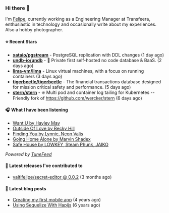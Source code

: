 ### Hi there 👋

I'm [Felipe](https://felipevm.com), currently working as a Engineering Manager at Transfeera, enthusiastic in technology and occasionally write about my experiences. Also a hobby photographer.

#### ⭐ Recent Stars
- **[xataio/pgstream](https://github.com/xataio/pgstream)** - PostgreSQL replication with DDL changes (1 day ago)
- **[undb-io/undb](https://github.com/undb-io/undb)** - 🚀 Private first self-hosted no code database &amp; BaaS. (2 days ago)
- **[lima-vm/lima](https://github.com/lima-vm/lima)** - Linux virtual machines, with a focus on running containers (3 days ago)
- **[tigerbeetle/tigerbeetle](https://github.com/tigerbeetle/tigerbeetle)** - The financial transactions database designed for mission critical safety and performance. (5 days ago)
- **[stern/stern](https://github.com/stern/stern)** - ⎈ Multi pod and container log tailing for Kubernetes -- Friendly fork of https://github.com/wercker/stern (6 days ago)

#### 🎧 What I have been listening
- [Want U by Hayley May](https://open.spotify.com/track/4PIdTFeeNnJ87nKOf1djuG)
- [Outside Of Love by Becky Hill](https://open.spotify.com/track/0IRZJ6G7fj0bvShvNkSOFR)
- [Finding You by Lynnic, Neon Valis](https://open.spotify.com/track/0WzfqSwwcm7hMjJ84b3IoS)
- [Going Home Alone by Marvin Shadex](https://open.spotify.com/track/7HehjIk9R8k2RTZZnMw1dW)
- [Safe House by LOWKEY, Steam Phunk, JAIKO](https://open.spotify.com/track/09fYMdR8lPHQKgyQ2URs7a)

_Powered by [TuneFeed](https://tunefeed.app?ref=valtlfelipe-gh-profile)_ 

#### 🚀 Latest releases I've contributed to


- [valtlfelipe/secret-editor @ 0.0.2](https://github.com/valtlfelipe/secret-editor/releases/tag/0.0.2) (3 months ago)

#### 📄 Latest blog posts
- [Creating my first mobile app](https://felipevm.com/posts/creating-my-first-mobile-app/) (4 years ago)
- [Using Sequelize With Hapijs](https://felipevm.com/posts/using-sequelize-with-hapijs/) (6 years ago)
